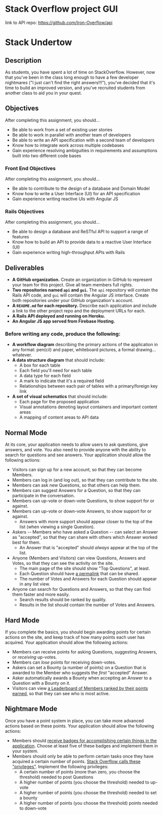 # Stack Overflow project GUI

link to API repo: https://github.com/Iron-Overflow/api

# Stack Undertow

## Description

As students, you have spent a lot of time on StackOverflow.  However, now that you've been in the class long enough to have a few developer nightmares ("I just can't find the right answers!!!"), you've decided that it's time to build an improved version, and you've recruited students from another class to aid you in your quest.

## Objectives

After completing this assignment, you should...

* Be able to work from a set of existing user stories
* Be able to work in parallel with another team of developers
* Be able to write an API specification with a second team of developers
* Know how to integrate work across multiple codebases
* Gain experience resolving ambiguities in requirements and assumptions built into two different code bases

### Front End Objectives

After completing this assignment, you should...

* Be able to contribute to the design of a database and Domain Model
* Know how to write a User Interface (UI) for an API specification
* Gain experience writing reactive UIs with Angular JS

### Rails Objectives

After completing this assignment, you should...

* Be able to design a database and ReSTful API to support a range of features
* Know how to build an API to provide data to a reactive User Interface (UI)
* Gain experience writing high-throughput APIs with Rails

## Deliverables

* **A GitHub organization.** Create an organization in GitHub to represent your team for this project.  Give all team members full rights.
* **Two repositories named `api` and `gui`.** The `api` repository will contain the Rails API code, and `gui` will contain the Angular JS interface.  Create both repositories under your GitHub organization's account.
* **A `README.md` for each repository.** Describe each application and include a link to the other project repo and the deployment URLs for each.
* **A Rails API deployed and running on Heroku.**
* **An Angular JS app served from Firebase Hosting.**

### Before writing any code, produce the following:

* **A workflow diagram** describing the primary actions of the application in any format: pen(cil) and paper, whiteboard pictures, a formal drawing... whatever.
* **A data structure diagram** that should include:
  * A box for each table
  * Each field you'll need for each table
  * A data type for each field
  * A mark to indicate that it's a required field
  * Relationships between each pair of tables with a primary/foreign key link
* **A set of visual schematics** that should include:
  * Each page for the proposed application
  * Visual annotations denoting layout containers and important content areas
  * A mapping of content areas to API data

## Normal Mode

At its core, your application needs to allow users to ask questions, give answers, and vote.  You also need to provide anyone with the ability to search for questions and see answers.  Your application should allow the following actions:

* Visitors can sign up for a new account, so that they can become Members.
* Members can log in (and log out), so that they can contribute to the site.
* Members can ask new Questions, so that others can help them.
* Members can suggest Answers for a Question, so that they can participate in the conversation.
* Members can up-vote or down-vote Questions, to show support for or against.
* Members can up-vote or down-vote Answers, to show support for or against.
  * Answers with more support should appear closer to the top of the list (when viewing a single Question).
* Askers -- Members who have asked a Question -- can select an Answer as "accepted", so that they can share with others which Answer worked best for them.
  * An Answer that is "accepted" should _always_ appear at the top of the list.
* Anyone (Members and Visitors) can view Questions, Answers and Votes, so that they can see the activity on the site.
  * The main page of the site should show "Top Questions", at least.
  * Each Question should have [a permalink](https://en.wikipedia.org/wiki/Permalink) that can be shared.
  * The number of Votes and Answers for each Question should appear in any list view.
* Anyone can search for Questions and Answers, so that they can find them faster and more easily.
  * Search results should be ranked by quality.
  * Results in the list should contain the number of Votes and Answers.

## Hard Mode

If you complete the basics, you should begin awarding points for certain actions on the site, and keep track of how many points each user has acquired.  Your application should allow the following actions:

* Members can receive points for asking Questions, suggesting Answers, or _receiving_ up-votes.
* Members can _lose_ points for receiving down-votes.
* Askers can set a Bounty (a number of points) on a Question that is awarded to the Member who suggests the _first_ "accepted" Answer.
* Asker automatically awards a Bounty when accepting an Answer to a Question with a Bounty on it.
* Visitors can view [a Leaderboard of Members ranked by their points earned](http://stackoverflow.com/users), so that they can see who is most active.

## Nightmare Mode

Once you have a point system in place, you can take more advanced actions based on these points.  Your application should allow the following actions:

* Members should [receive badges for accomplishing certain things in the application](http://stackoverflow.com/help/badges).  Choose at least five of these badges and implement them in your system.
* Members should only be able to perform certain tasks once they have acquired a certain number of points.  [Stack Overflow calls these "privileges"](http://stackoverflow.com/help/privileges).  Implement the following privileges:
  * A certain number of points (more than zero, you choose the threshold) needed to post Questions
  * A higher number of points (you choose the threshold) needed to up-vote
  * A higher number of points (you choose the threshold) needed to set a bounty
  * A higher number of points (you choose the threshold) points needed to down-vote

